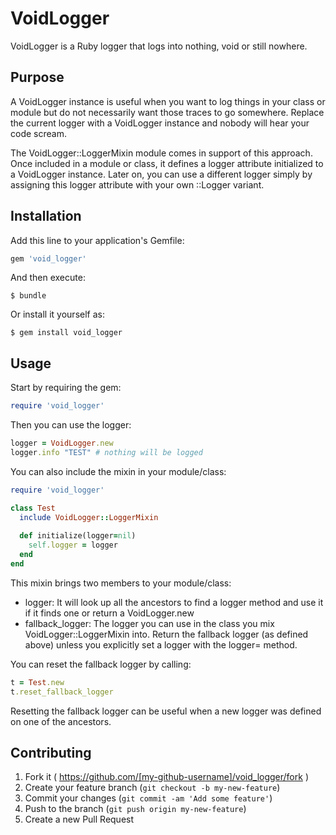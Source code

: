 # VoidLogger

VoidLogger is a Ruby logger that logs into nothing, void or still nowhere.

## Purpose

A VoidLogger instance is useful when you want to log things in your class or module but do not necessarily want those traces to go somewhere. Replace the current logger with a VoidLogger instance and nobody will hear your code scream.

The VoidLogger::LoggerMixin module comes in support of this approach. Once included in a module or class, it defines a logger attribute initialized to a VoidLogger instance. Later on, you can use a different logger simply by assigning this logger attribute with your own ::Logger variant.

## Installation

Add this line to your application's Gemfile:

```ruby
gem 'void_logger'
```

And then execute:

    $ bundle

Or install it yourself as:

    $ gem install void_logger

## Usage

Start by requiring the gem:

```ruby
require 'void_logger'
```

Then you can use the logger:

```ruby
logger = VoidLogger.new
logger.info "TEST" # nothing will be logged
```

You can also include the mixin in your module/class:

```ruby
require 'void_logger'

class Test
  include VoidLogger::LoggerMixin
  
  def initialize(logger=nil)
    self.logger = logger
  end
end
```

This mixin brings two members to your module/class:
- logger: It will look up all the ancestors to find a logger method and use it if it finds one or return a VoidLogger.new
- fallback_logger: The logger you can use in the class you mix VoidLogger::LoggerMixin into. Return the fallback logger (as defined above) unless you explicitly set a logger with the logger= method.

You can reset the fallback logger by calling:

```ruby
t = Test.new
t.reset_fallback_logger
```

Resetting the fallback logger can be useful when a new logger was defined on one of the ancestors.

## Contributing

1. Fork it ( https://github.com/[my-github-username]/void_logger/fork )
2. Create your feature branch (`git checkout -b my-new-feature`)
3. Commit your changes (`git commit -am 'Add some feature'`)
4. Push to the branch (`git push origin my-new-feature`)
5. Create a new Pull Request
